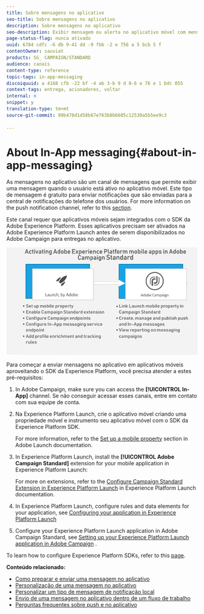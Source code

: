 ```yaml
---
title: Sobre mensagens no aplicativo
seo-title: Sobre mensagens no aplicativo
description: Sobre mensagens no aplicativo
seo-description: Exibir mensagem ou alerta no aplicativo móvel com mensagens no aplicativo.
page-status-flag: nunca ativado
uuid: 6784 cdfc -6 db 9-41 dd -9 fbb -2 e 756 a 5 bcb 5 f
contentOwner: sauviat
products: SG_ CAMPAIGN/STANDARD
audience: canais
content-type: reference
topic-tags: in-app-messaging
discoiquuid: a 4168 cfb -22 bf -4 ab 3-b 9 d 8-6 e 76 e 1 bdc 055
context-tags: entrega, acionadores, voltar
internal: n
snippet: y
translation-type: tm+mt
source-git-commit: 90b478d1d58b67e763b8b6685c12530a5b5ee9c3

---
```



# About In-App messaging{#about-in-app-messaging}

As mensagens no aplicativo são um canal de mensagens que permite exibir uma mensagem quando o usuário está ativo no aplicativo móvel. Este tipo de mensagem é gratuito para enviar notificações que são enviadas para a central de notificações do telefone dos usuários. For more information on the push notification channel, refer to this [section](../../channels/using/about-push-notifications.md).

Este canal requer que aplicativos móveis sejam integrados com o SDK da Adobe Experience Platform. Esses aplicativos precisam ser ativados na Adobe Experience Platform Launch antes de serem disponibilizados no Adobe Campaign para entregas no aplicativo.

![](assets/launch_campaign.png)

Para começar a enviar mensagens no aplicativo em aplicativos móveis aproveitando o SDK da Experience Platform, você precisa atender a estes pré-requisitos:

1. In Adobe Campaign, make sure you can access the **[!UICONTROL In-App]** channel. Se não conseguir acessar esses canais, entre em contato com sua equipe de conta.
1. Na Experience Platform Launch, crie o aplicativo móvel criando uma propriedade móvel e instrumento seu aplicativo móvel com o SDK da Experience Platform SDK.

   For more information, refer to the [Set up a mobile property](https://aep-sdks.gitbook.io/docs/getting-started/create-a-mobile-property) section in Adobe Launch documentation.

1. In Experience Platform Launch, install the **[!UICONTROL Adobe Campaign Standard]** extension for your mobile application in Experience Platform Launch:

   For more on extensions, refer to the [Configure Campaign Standard Extension in Experience Platform Launch](https://aep-sdks.gitbook.io/docs/using-mobile-extensions/adobe-campaign-standard) in Experience Platform Launch documentation.

1. In Experience Platform Launch, configure rules and data elements for your application, see [Configuring your application in Experience Platform Launch](https://helpx.adobe.com/campaign/kb/configuring-app-sdk.html#ConfiguringyourapplicationinLaunch)
1. Configure your Experience Platform Launch application in Adobe Campaign Standard, see [Setting up your Experience Platform Launch application in Adobe Campaign](https://helpx.adobe.com/campaign/kb/configuring-app-sdk.html#SettingupyourAdobeLaunchapplicationinAdobeCampaign) .

To learn how to configure Experience Platform SDKs, refer to this [page](https://helpx.adobe.com/campaign/kb/configuring-app-sdk.html).

**Conteúdo relacionado:**

* [Como preparar e enviar uma mensagem no aplicativo](../../channels/using/preparing-and-sending-an-in-app-message.md)
* [Personalização de uma mensagem no aplicativo](../../channels/using/customizing-an-in-app-message.md)
* [Personalizar um tipo de mensagem de notificação local](../../channels/using/customizing-an-in-app-message.md#customizing-a-local-notification-message-type)
* [Envio de uma mensagem no aplicativo dentro de um fluxo de trabalho](../../automating/using/in-app-delivery.md)
* [Perguntas frequentes sobre push e no aplicativo](https://helpx.adobe.com/campaign/kb/push_inapp_faq.html)